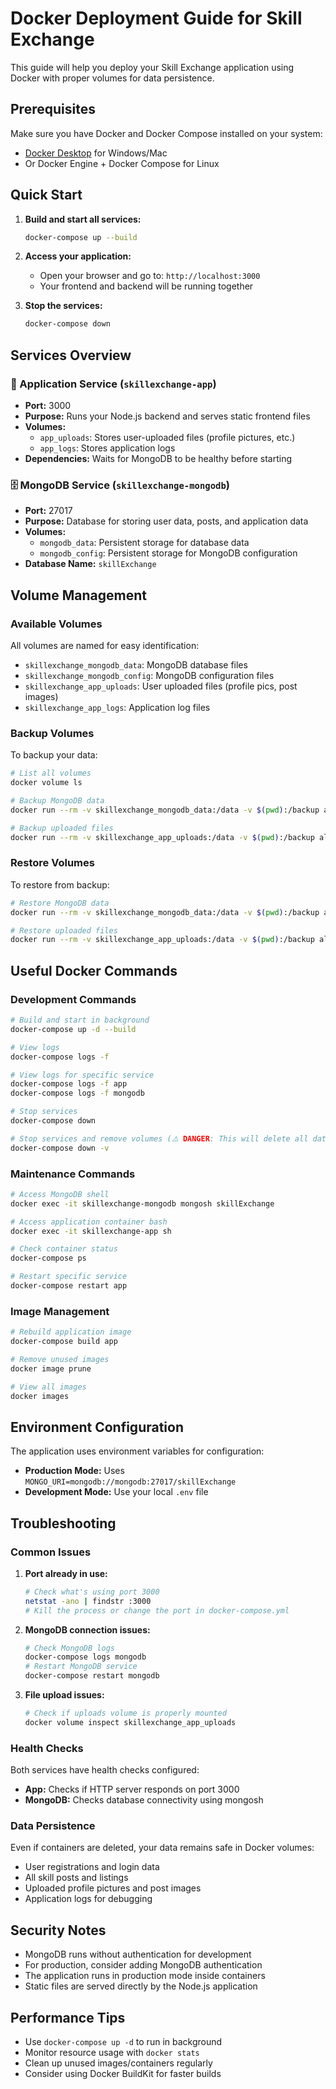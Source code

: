 # Docker Deployment Guide for Skill Exchange

This guide will help you deploy your Skill Exchange application using Docker with proper volumes for data persistence.

## Prerequisites

Make sure you have Docker and Docker Compose installed on your system:
- [Docker Desktop](https://www.docker.com/products/docker-desktop/) for Windows/Mac
- Or Docker Engine + Docker Compose for Linux

## Quick Start

1. **Build and start all services:**
   ```bash
   docker-compose up --build
   ```

2. **Access your application:**
   - Open your browser and go to: `http://localhost:3000`
   - Your frontend and backend will be running together

3. **Stop the services:**
   ```bash
   docker-compose down
   ```

## Services Overview

### 🚀 Application Service (`skillexchange-app`)
- **Port:** 3000
- **Purpose:** Runs your Node.js backend and serves static frontend files
- **Volumes:**
  - `app_uploads`: Stores user-uploaded files (profile pictures, etc.)
  - `app_logs`: Stores application logs
- **Dependencies:** Waits for MongoDB to be healthy before starting

### 🗄️ MongoDB Service (`skillexchange-mongodb`)
- **Port:** 27017
- **Purpose:** Database for storing user data, posts, and application data
- **Volumes:**
  - `mongodb_data`: Persistent storage for database data
  - `mongodb_config`: Persistent storage for MongoDB configuration
- **Database Name:** `skillExchange`

## Volume Management

### Available Volumes
All volumes are named for easy identification:
- `skillexchange_mongodb_data`: MongoDB database files
- `skillexchange_mongodb_config`: MongoDB configuration files
- `skillexchange_app_uploads`: User uploaded files (profile pics, post images)
- `skillexchange_app_logs`: Application log files

### Backup Volumes
To backup your data:
```bash
# List all volumes
docker volume ls

# Backup MongoDB data
docker run --rm -v skillexchange_mongodb_data:/data -v $(pwd):/backup alpine tar czf /backup/mongodb-backup.tar.gz -C /data .

# Backup uploaded files
docker run --rm -v skillexchange_app_uploads:/data -v $(pwd):/backup alpine tar czf /backup/uploads-backup.tar.gz -C /data .
```

### Restore Volumes
To restore from backup:
```bash
# Restore MongoDB data
docker run --rm -v skillexchange_mongodb_data:/data -v $(pwd):/backup alpine tar xzf /backup/mongodb-backup.tar.gz -C /data

# Restore uploaded files
docker run --rm -v skillexchange_app_uploads:/data -v $(pwd):/backup alpine tar xzf /backup/uploads-backup.tar.gz -C /data
```

## Useful Docker Commands

### Development Commands
```bash
# Build and start in background
docker-compose up -d --build

# View logs
docker-compose logs -f

# View logs for specific service
docker-compose logs -f app
docker-compose logs -f mongodb

# Stop services
docker-compose down

# Stop services and remove volumes (⚠️ DANGER: This will delete all data)
docker-compose down -v
```

### Maintenance Commands
```bash
# Access MongoDB shell
docker exec -it skillexchange-mongodb mongosh skillExchange

# Access application container bash
docker exec -it skillexchange-app sh

# Check container status
docker-compose ps

# Restart specific service
docker-compose restart app
```

### Image Management
```bash
# Rebuild application image
docker-compose build app

# Remove unused images
docker image prune

# View all images
docker images
```

## Environment Configuration

The application uses environment variables for configuration:
- **Production Mode:** Uses `MONGO_URI=mongodb://mongodb:27017/skillExchange`
- **Development Mode:** Use your local `.env` file

## Troubleshooting

### Common Issues

1. **Port already in use:**
   ```bash
   # Check what's using port 3000
   netstat -ano | findstr :3000
   # Kill the process or change the port in docker-compose.yml
   ```

2. **MongoDB connection issues:**
   ```bash
   # Check MongoDB logs
   docker-compose logs mongodb
   # Restart MongoDB service
   docker-compose restart mongodb
   ```

3. **File upload issues:**
   ```bash
   # Check if uploads volume is properly mounted
   docker volume inspect skillexchange_app_uploads
   ```

### Health Checks
Both services have health checks configured:
- **App:** Checks if HTTP server responds on port 3000
- **MongoDB:** Checks database connectivity using mongosh

### Data Persistence
Even if containers are deleted, your data remains safe in Docker volumes:
- User registrations and login data
- All skill posts and listings  
- Uploaded profile pictures and post images
- Application logs for debugging

## Security Notes
- MongoDB runs without authentication for development
- For production, consider adding MongoDB authentication
- The application runs in production mode inside containers
- Static files are served directly by the Node.js application

## Performance Tips
- Use `docker-compose up -d` to run in background
- Monitor resource usage with `docker stats`
- Clean up unused images/containers regularly
- Consider using Docker BuildKit for faster builds
